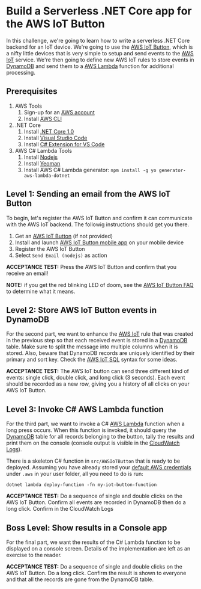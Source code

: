 # Build a Serverless .NET Core app for the AWS IoT Button

In this challenge, we're going to learn how to write a serverless .NET Core backend for an IoT device. We're going to use the [AWS IoT Button](https://www.amazon.com/dp/B01C7WE5WM/), which is a nifty little devices that is very simple to setup and send events to the [AWS IoT](https://aws.amazon.com/iot/) service. We're then going to define new AWS IoT rules to store events in [DynamoDB](https://aws.amazon.com/dynamodb/) and send them to a [AWS Lambda](https://aws.amazon.com/lambda/) function for additional processing.

## Prerequisites
1. AWS Tools
    1. Sign-up for an [AWS account](https://aws.amazon.com)
    2. Install [AWS CLI](https://aws.amazon.com/cli/)
2. .NET Core
    1. Install [.NET Core 1.0](https://www.microsoft.com/net/core)
    2. Install [Visual Studio Code](https://code.visualstudio.com/)
    3. Install [C# Extension for VS Code](https://code.visualstudio.com/Docs/languages/csharp)
3. AWS C# Lambda Tools
    1. Install [Nodejs](https://nodejs.org/en/)
    2. Install [Yeoman](http://yeoman.io/codelab/setup.html)
    3. Install AWS C# Lambda generator: `npm install -g yo generator-aws-lambda-dotnet`

## Level 1: Sending an email from the AWS IoT Button

To begin, let's register the AWS IoT Button and confirm it can communicate with the AWS IoT backend. The followig instructions should get you there.

1. Get an [AWS IoT Button](https://www.amazon.com/dp/B01C7WE5WM/) (if not provided)
2. Install and launch [AWS IoT Button mobile app](https://aws.amazon.com/iotbutton/getting-started/) on your mobile device
3. Register the AWS IoT Button
4. Select `Send Email (nodejs)` as action

**ACCEPTANCE TEST:** Press the AWS IoT Button and confirm that you receive an email!

**NOTE:** if you get the red blinking LED of doom, see the [AWS IoT Button FAQ](https://aws.amazon.com/iotbutton/faq/) to determine what it means.


## Level 2: Store AWS IoT Button events in DynamoDB

For the second part, we want to enhance the [AWS IoT](https://aws.amazon.com/iot/) rule that was created in the previous step so that each received event is stored in a [DynamoDB](https://aws.amazon.com/dynamodb/) table. Make sure to split the message into multiple columns when it is stored. Also, beware that DynamoDB records are uniquely identified by their primary and sort key. Check the [AWS IoT SQL](http://docs.aws.amazon.com/iot/latest/developerguide/iot-sql-reference.html) syntax for some ideas.

**ACCEPTANCE TEST:** The AWS IoT button can send three different kind of events: single click, double click, and long click (3 seconds). Each event should be recorded as a new row, giving you a history of all clicks on your AWS IoT Button.


## Level 3: Invoke C# AWS Lambda function

For the third part, we want to invoke a C# [AWS Lambda](https://aws.amazon.com/lambda/) function when a long press occurs. When this function is invoked, it should query the [DynamoDB](https://docs.aws.amazon.com/sdk-for-net/v3/developer-guide/dynamodb-intro.html) table for all records belonging to the button, tally the results and print them on the console (console output is visible in the [CloudWatch Logs](http://docs.aws.amazon.com/AmazonCloudWatch/latest/logs/WhatIsCloudWatchLogs.html)).

There is a skeleton C# function in `src/AWSIoTButton` that is ready to be deployed. Assuming you have already stored your [default AWS credentials](http://docs.aws.amazon.com/sdk-for-java/v1/developer-guide/credentials.html) under `.aws` in your user folder, all you need to do is run:
```
dotnet lambda deploy-function -fn my-iot-button-function
```

**ACCEPTANCE TEST:** Do a sequence of single and double clicks on the AWS IoT Button. Confirm all events are recorded in DynamoDB then do a long click. Confirm in the CloudWatch Logs


## Boss Level: Show results in a Console app

For the final part, we want the results of the C# Lambda function to be displayed on a console screen. Details of the implementation are left as an exercise to the reader.

**ACCEPTANCE TEST:** Do a sequence of single and double clicks on the AWS IoT Button. Do a long click. Confirm the result is shown to everyone and that all the records are gone from the DynamoDB table.
